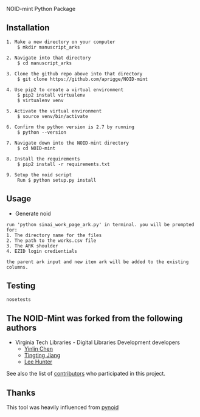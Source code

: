 NOID-mint Python Package

## Installation
```
1. Make a new directory on your computer
	$ mkdir manuscript_arks
	
2. Navigate into that directory
	$ cd manuscript_arks
	
3. Clone the github repo above into that directory
	$ git clone https://github.com/aprigge/NOID-mint
	
4. Use pip2 to create a virtual environment
	$ pip2 install virtualenv
	$ virtualenv venv

5. Activate the virtual environment
	$ source venv/bin/activate

6. Confirm the python version is 2.7 by running 
	$ python --version
	
7. Navigate down into the NOID-mint directory
	$ cd NOID-mint

8. Install the requirements
	$ pip2 install -r requirements.txt

9. Setup the noid script
	Run $ python setup.py install
```

## Usage
* Generate noid
```
run 'python sinai_work_page_ark.py' in terminal. you will be prompted for:
1. The directory name for the files
2. The path to the works.csv file
3. The ARK shoulder
4. EZID login credientials

the parent ark input and new item ark will be added to the existing columns.
```

## Testing
```
nosetests
```

## The NOID-Mint was forked from the following authors
* Virginia Tech Libraries - Digital Libraries Development developers
	* [Yinlin Chen](https://github.com/yinlinchen)
	* [Tingting Jiang](https://github.com/tingtingjh)
	* [Lee Hunter](https://github.com/whunter)

See also the list of [contributors](https://github.com/VTUL/NOID-mint/graphs/contributors) who participated in this project.

## Thanks
This tool was heavily influenced from [pynoid](https://github.com/no-reply/pynoid)
